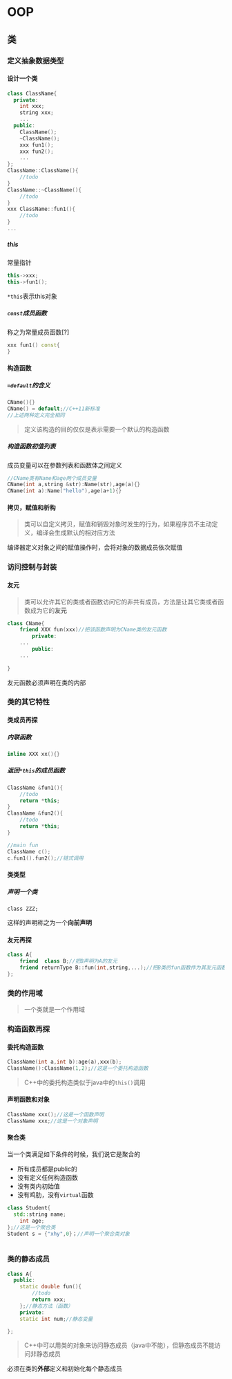 # OOP

## 类

### 定义抽象数据类型
#### 设计一个类

```c++
class ClassName{
  private:
    int xxx;
    string xxx;
    ...
  public:
    ClassName();
    ~ClassName();
    xxx fun1();
    xxx fun2();
    ...
};
ClassName::ClassName(){
    //todo
}
ClassName::~ClassName(){
    //todo
}
xxx ClassName::fun1(){
    //todo
}
...
```

##### this 

常量指针

```c++
this->xxx;
this->fun1();
```

`*this`表示this对象

##### `const`成员函数

称之为常量成员函数[?]

```c++
xxx fun1() const{
}
```

#### 构造函数

##### `=default`的含义

```c++
CName(){}
CName() = default;//C++11新标准
//上述两种定义完全相同
```



> 定义该构造的目的仅仅是表示需要一个默认的构造函数

##### 构造函数初值列表

成员变量可以在参数列表和函数体之间定义

```c++
//CName类有Name和age两个成员变量
CName(int a,string &str):Name(str),age(a){}
CName(int a):Name("hello"),age(a+1){}
```

#### 拷贝，赋值和析构

> 类可以自定义拷贝，赋值和销毁对象时发生的行为，如果程序员不主动定义，编译会生成默认的相对应方法

编译器定义对象之间的赋值操作时，会将对象的数据成员依次赋值

### 访问控制与封装

#### 友元

> 类可以允许其它的类或者函数访问它的非共有成员，方法是让其它类或者函数成为它的**友元**

```c++
class CName{
    friend XXX fun(xxx)//把该函数声明为CName类的友元函数
        private:
    ...
        public:
    ...
    
}
```

友元函数必须声明在类的内部

### 类的其它特性
#### 类成员再探
#####  内联函数

```c++
inline XXX xx(){}
```

##### 返回`*this`的成员函数

```c++
ClassName &fun1(){
    //todo
    return *this;
}
ClassName &fun2(){
    //todo
    return *this;
}

//main fun
ClassName c();
c.fun1().fun2();//链式调用
```

####  类类型

##### 声明一个类

```class
class ZZZ;
```

这样的声明称之为一个**向前声明**

#### 友元再探

```c++
class A{
 	friend  class B;//把B声明为A的友元
    friend returnType B::fun(int,string,...);//把B类的fun函数作为其友元函数
};
```

### 类的作用域

> 一个类就是一个作用域

### 构造函数再探

#### 委托构造函数

```c++
ClassName(int a,int b):age(a),xxx(b);
ClassName():ClassName(1,2);//这是一个委托构造函数
```

> C++中的委托构造类似于java中的`this()`调用

#### 声明函数和对象

```c++
ClassName xxx();//这是一个函数声明
ClassName xxx;//这是一个对象声明
```

#### 聚合类

当一个类满足如下条件的时候，我们说它是聚合的

- 所有成员都是public的
- 没有定义任何构造函数
- 没有类内初始值
- 没有鸡肋，没有`virtual`函数

```c++
class Student{
  std::string name;
    int age;
};//这是一个聚合类
Student s = {"xhy",0}；//声明一个聚合类对象
    
```

### 类的静态成员

```c++
class A{
  public:
    static double fun(){
        //todo
        return xxx;
    };//静态方法（函数）
    private:
    static int num;//静态变量

};
```

> C++中可以用类的对象来访问静态成员（java中不能），但静态成员不能访问非静态成员

必须在类的**外部**定义和初始化每个静态成员







